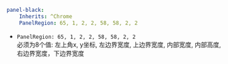 
```yaml
panel-black:
	Inherits: ^Chrome
	PanelRegion: 65, 1, 2, 2, 58, 58, 2, 2
```

- `PanelRegion: 65, 1, 2, 2, 58, 58, 2, 2`  
    必须为8个值: 左上角x, y坐标, 左边界宽度, 上边界宽度, 内部宽度, 内部高度, 右边界宽度，下边界宽度

